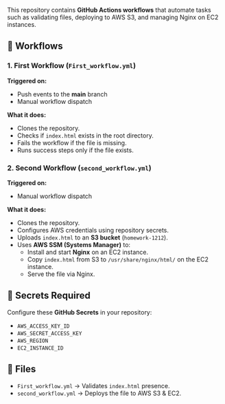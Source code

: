 <!DOCTYPE html>
<html>
<head>
  <meta charset="UTF-8">
</head>
<body>

  <p>
    This repository contains <strong>GitHub Actions workflows</strong> that automate tasks such as 
    validating files, deploying to AWS S3, and managing Nginx on EC2 instances.
  </p>

  <h2>📌 Workflows</h2>

  <h3>1. First Workflow (<code>First_workflow.yml</code>)</h3>
  <p><strong>Triggered on:</strong></p>
  <ul>
    <li>Push events to the <strong>main</strong> branch</li>
    <li>Manual workflow dispatch</li>
  </ul>
  <p><strong>What it does:</strong></p>
  <ul>
    <li>Clones the repository.</li>
    <li>Checks if <code>index.html</code> exists in the root directory.</li>
    <li>Fails the workflow if the file is missing.</li>
    <li>Runs success steps only if the file exists.</li>
  </ul>

  <h3>2. Second Workflow (<code>second_workflow.yml</code>)</h3>
  <p><strong>Triggered on:</strong></p>
  <ul>
    <li>Manual workflow dispatch</li>
  </ul>
  <p><strong>What it does:</strong></p>
  <ul>
    <li>Clones the repository.</li>
    <li>Configures AWS credentials using repository secrets.</li>
    <li>Uploads <code>index.html</code> to an <strong>S3 bucket</strong> (<code>homework-1212</code>).</li>
    <li>Uses <strong>AWS SSM (Systems Manager)</strong> to:
      <ul>
        <li>Install and start <strong>Nginx</strong> on an EC2 instance.</li>
        <li>Copy <code>index.html</code> from S3 to <code>/usr/share/nginx/html/</code> on the EC2 instance.</li>
        <li>Serve the file via Nginx.</li>
      </ul>
    </li>
  </ul>

  <h2>🔑 Secrets Required</h2>
  <p>Configure these <strong>GitHub Secrets</strong> in your repository:</p>
  <ul>
    <li><code>AWS_ACCESS_KEY_ID</code></li>
    <li><code>AWS_SECRET_ACCESS_KEY</code></li>
    <li><code>AWS_REGION</code></li>
    <li><code>EC2_INSTANCE_ID</code></li>
  </ul>

  <h2>📂 Files</h2>
  <ul>
    <li><code>First_workflow.yml</code> → Validates <code>index.html</code> presence.</li>
    <li><code>second_workflow.yml</code> → Deploys the file to AWS S3 & EC2.</li>
  </ul>

</body>
</html>
